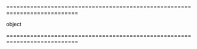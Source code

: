 <!--**
/*-------------------------------------------
    Auto-generated file. Do not modify.
-------------------------------------------

**-->
===========================================================================
<!--type-->object<!--/type-->
===========================================================================

<!--shortDescription-->

<!--/shortDescription-->

<!--fullDescription-->

<!--/fullDescription-->
